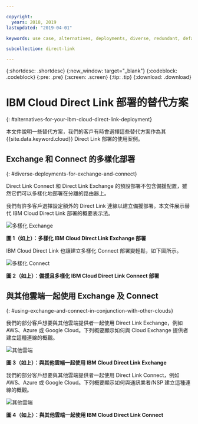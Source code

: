 ```yaml
---

copyright:
  years: 2018, 2019
lastupdated: "2019-04-01"

keywords: use case, alternatives, deployments, diverse, redundant, default, multi-cloud, other clouds, schematic

subcollection: direct-link

---
```


{:shortdesc: .shortdesc}
{:new_window: target="_blank"}
{:codeblock: .codeblock}
{:pre: .pre}
{:screen: .screen}
{:tip: .tip}
{:download: .download}

# IBM Cloud Direct Link 部署的替代方案
{: #alternatives-for-your-ibm-cloud-direct-link-deployment}

本文件說明一些替代方案，我們的客戶有時會選擇這些替代方案作為其 {{site.data.keyword.cloud}} Direct Link 部署的使用案例。

## Exchange 和 Connect 的多樣化部署
{: #diverse-deployments-for-exchange-and-connect}

Direct Link Connect 和 Direct Link Exchange 的預設部署不包含備援配置，雖然它們可以多樣化地部署在分離的路由器上。

我們有許多客戶選擇設定額外的 Direct Link 連線以建立備援部署。本文件展示替代 IBM Cloud Direct Link 部署的概要表示法。

![多樣化 Exchange](/images/Direct-Link-Exchange-Diverse.png)

**圖 1（如上）：多樣化 IBM Cloud Direct Link Exchange 部署**

IBM Cloud Direct Link 也讓建立多樣化 Connect 部署變輕鬆，如下圖所示。

![多樣化 Connect](/images/Direct-Link-Connect-Diverse.png)


**圖 2（如上）：備援且多樣化 IBM Cloud Direct Link Connect 部署**

## 與其他雲端一起使用 Exchange 及 Connect
{: #using-exchange-and-connect-in-conjunction-with-other-clouds}

我們的部分客戶想要與其他雲端提供者一起使用 Direct Link Exchange，例如 AWS、Azure 或 Google Cloud。下列概要顯示如何與 Cloud Exchange 提供者建立這種連線的概觀。

![其他雲端](/images/Direct-Link-Exchange-Other-Clouds.png)

**圖 3（如上）：與其他雲端一起使用 IBM Cloud Direct Link Exchange**

我們的部分客戶想要與其他雲端提供者一起使用 Direct Link Connect，例如 AWS、Azure 或 Google Cloud。下列概要顯示如何與通訊業者/NSP 建立這種連線的概觀。

![其他雲端](/images/Direct-Link-Connect-other-clouds.png)

**圖 4（如上）：與其他雲端一起使用 IBM Cloud Direct Link Connect**

